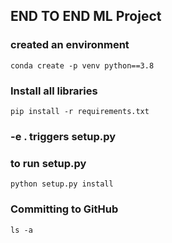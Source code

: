 ## END TO END ML Project

### created an environment

``` 
conda create -p venv python==3.8
```

### Install all libraries
```
pip install -r requirements.txt
```
### -e . triggers setup.py

### to run setup.py
``` 
python setup.py install
```

### Committing to GitHub
``` 
ls -a
```
